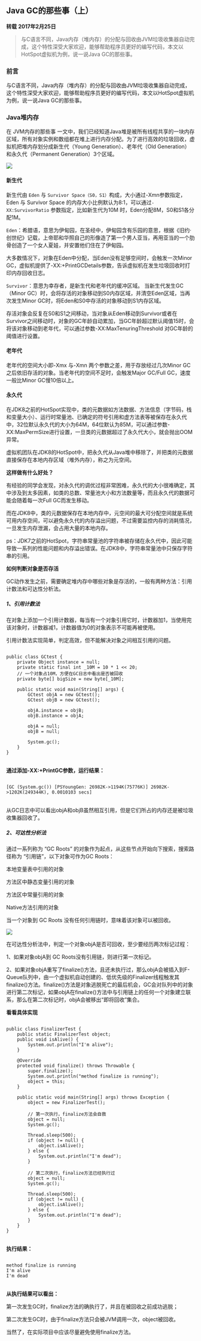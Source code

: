 ## Java GC的那些事（上）
**转载** **2017年2月25日**
>与C语言不同，Java内存（堆内存）的分配与回收由JVM垃圾收集器自动完成，这个特性深受大家欢迎，能够帮助程序员更好的编写代码，本文以HotSpot虚拟机为例，说一说Java GC的那些事。

### 前言

与C语言不同，Java内存（堆内存）的分配与回收由JVM垃圾收集器自动完成，这个特性深受大家欢迎，能够帮助程序员更好的编写代码，本文以HotSpot虚拟机为例，说一说Java GC的那些事。

### Java堆内存

在 JVM内存的那些事 一文中，我们已经知道Java堆是被所有线程共享的一块内存区域，所有对象实例和数组都在堆上进行内存分配。为了进行高效的垃圾回收，虚拟机把堆内存划分成新生代（Young Generation）、老年代（Old Generation）和永久代（Permanent Generation）3个区域。

![](../static/image/java_gc_01.png)

#### 新生代

新生代由 `Eden` 与 `Survivor Space（S0，S1）`构成，大小通过-Xmn参数指定，Eden 与 Survivor Space 的内存大小比例默认为8:1，可以通过`-XX:SurvivorRatio` 参数指定，比如新生代为10M 时，Eden分配8M，S0和S1各分配1M。

`Eden`：希腊语，意思为伊甸园，在圣经中，伊甸园含有乐园的意思，根据《旧约·创世纪》记载，上帝耶和华照自己的形像造了第一个男人亚当，再用亚当的一个肋骨创造了一个女人夏娃，并安置他们住在了伊甸园。

大多数情况下，对象在Eden中分配，当Eden没有足够空间时，会触发一次Minor GC，虚拟机提供了-XX:+PrintGCDetails参数，告诉虚拟机在发生垃圾回收时打印内存回收日志。

`Survivor`：意思为幸存者，是新生代和老年代的缓冲区域。
当新生代发生GC（Minor GC）时，会将存活的对象移动到S0内存区域，并清空Eden区域，当再次发生Minor GC时，将Eden和S0中存活的对象移动到S1内存区域。

存活对象会反复在S0和S1之间移动，当对象从Eden移动到Survivor或者在Survivor之间移动时，对象的GC年龄自动累加，当GC年龄超过默认阈值15时，会将该对象移动到老年代，可以通过参数-XX:MaxTenuringThreshold 对GC年龄的阈值进行设置。

#### 老年代
老年代的空间大小即-Xmx 与-Xmn 两个参数之差，用于存放经过几次Minor GC之后依旧存活的对象。当老年代的空间不足时，会触发Major GC/Full GC，速度一般比Minor GC慢10倍以上。

#### 永久代
在JDK8之前的HotSpot实现中，类的元数据如方法数据、方法信息（字节码，栈和变量大小）、运行时常量池、已确定的符号引用和虚方法表等被保存在永久代中，32位默认永久代的大小为64M，64位默认为85M，可以通过参数-XX:MaxPermSize进行设置，一旦类的元数据超过了永久代大小，就会抛出OOM异常。

虚拟机团队在JDK8的HotSpot中，把永久代从Java堆中移除了，并把类的元数据直接保存在本地内存区域（堆外内存），称之为元空间。

**这样做有什么好处？**

有经验的同学会发现，对永久代的调优过程非常困难，永久代的大小很难确定，其中涉及到太多因素，如类的总数、常量池大小和方法数量等，而且永久代的数据可能会随着每一次Full GC而发生移动。

而在JDK8中，类的元数据保存在本地内存中，元空间的最大可分配空间就是系统可用内存空间，可以避免永久代的内存溢出问题，不过需要监控内存的消耗情况，一旦发生内存泄漏，会占用大量的本地内存。

ps：JDK7之前的HotSpot，字符串常量池的字符串被存储在永久代中，因此可能导致一系列的性能问题和内存溢出错误。在JDK8中，字符串常量池中只保存字符串的引用。

**如何判断对象是否存活**

GC动作发生之前，需要确定堆内存中哪些对象是存活的，一般有两种方法：引用计数法和可达性分析法。

##### 1、引用计数法
在对象上添加一个引用计数器，每当有一个对象引用它时，计数器加1，当使用完该对象时，计数器减1，计数器值为0的对象表示不可能再被使用。

引用计数法实现简单，判定高效，但不能解决对象之间相互引用的问题。

<pre>
<code class="language-java">
public class GCtest {
    private Object instance = null;
    private static final int _10M = 10 * 1 << 20;
    // 一个对象占10M，方便在GC日志中看出是否被回收
    private byte[] bigSize = new byte[_10M];
 
    public static void main(String[] args) {
        GCtest objA = new GCtest();
        GCtest objB = new GCtest();
 
        objA.instance = objB;
        objB.instance = objA;
 
        objA = null;
        objB = null;
 
        System.gc();
    }
}
</code>
</pre>

**通过添加-XX:+PrintGC参数，运行结果：**

<pre>
<code class="language-cmd">
[GC (System.gc()) [PSYoungGen: 26982K->1194K(75776K)] 26982K->1202K(249344K), 0.0010103 secs]
</code>
</pre>

从GC日志中可以看出objA和objB虽然相互引用，但是它们所占的内存还是被垃圾收集器回收了。

##### 2、可达性分析法
通过一系列称为 “GC Roots” 的对象作为起点，从这些节点开始向下搜索，搜索路径称为 “引用链”，以下对象可作为GC Roots：

本地变量表中引用的对象

方法区中静态变量引用的对象

方法区中常量引用的对象

Native方法引用的对象

当一个对象到 GC Roots 没有任何引用链时，意味着该对象可以被回收。

![](../static/image/java_gc_02.png)

在可达性分析法中，判定一个对象objA是否可回收，至少要经历两次标记过程：

1、如果对象objA到 GC Roots没有引用链，则进行第一次标记。

2、如果对象objA重写了finalize()方法，且还未执行过，那么objA会被插入到F-Queue队列中，由一个虚拟机自动创建的、低优先级的Finalizer线程触发其finalize()方法。finalize()方法是对象逃脱死亡的最后机会，GC会对队列中的对象进行第二次标记，如果objA在finalize()方法中与引用链上的任何一个对象建立联系，那么在第二次标记时，objA会被移出“即将回收”集合。

**看看具体实现**

<pre>
<code class="language-java">
public class FinalizerTest {
    public static FinalizerTest object;
    public void isAlive() {
        System.out.println("I'm alive");
    }
 
    @Override
    protected void finalize() throws Throwable {
        super.finalize();
        System.out.println("method finalize is running");
        object = this;
    }
 
    public static void main(String[] args) throws Exception {
        object = new FinalizerTest();
 
        // 第一次执行，finalize方法会自救
        object = null;
        System.gc();
 
        Thread.sleep(500);
        if (object != null) {
            object.isAlive();
        } else {
            System.out.println("I'm dead");
        }
 
        // 第二次执行，finalize方法已经执行过
        object = null;
        System.gc();
 
        Thread.sleep(500);
        if (object != null) {
            object.isAlive();
        } else {
            System.out.println("I'm dead");
        }
    }
}
</code>
</pre>

**执行结果：**

<pre>
<code class="language-cmd">
method finalize is running
I'm alive
I'm dead
</code>
</pre>

**从执行结果可以看出：**

第一次发生GC时，finalize方法的确执行了，并且在被回收之前成功逃脱；

第二次发生GC时，由于finalize方法只会被JVM调用一次，object被回收。

当然了，在实际项目中应该尽量避免使用finalize方法。